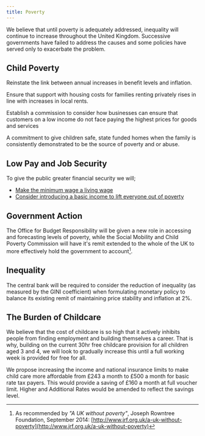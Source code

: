```yaml
---
title: Poverty
---
```




We believe that until poverty is adequately addressed, inequality will continue to increase throughout the United Kingdom. Successive governments have failed to address the causes and some policies have served only to exacerbate the problem.

## Child Poverty

Reinstate the link between annual increases in benefit levels and inflation.

Ensure that support with housing costs for families renting privately rises in line with increases in local rents.

Establish a commission to consider how businesses can ensure that customers on a low income do not face paying the highest prices for goods and services

A commitment to give children safe, state funded homes when the family is consistently demonstrated to be the source of poverty and or abuse.

## Low Pay and Job Security

To give the public greater financial security we will;

* [Make the minimum wage a living wage](economy.html)
* [Consider introducing a basic income to lift everyone out of poverty](economy.html)

## Government Action

The Office for Budget Responsibility will be given a new role in accessing and forecasting levels of poverty, while the Social Mobility and Child Poverty Commission will have it's remit extended to the whole of the UK to more effectively hold the government to account[^rowntree-poverty].

[^rowntree-poverty]: As recommended by *"A UK without poverty"*, Joseph Rowntree Foundation, September 2014: [http://www.jrf.org.uk/a-uk-without-poverty](http://www.jrf.org.uk/a-uk-without-poverty)

## Inequality

The central bank will be required to consider the reduction of inequality (as measured by the GINI coefficient) when formulating monetary policy to balance its existing remit of maintaining price stability and inflation at 2%. 

## The Burden of Childcare

We believe that the cost of childcare is so high that it actively inhibits people from finding employment and building themselves a career. That is why, building on the current 30hr free childcare provision for all children aged 3 and 4, we will look to gradually increase this until a full working week is provided for free for all.

We propose increasing the income and national insurance limits to make child care more affordable from £243 a month to £500 a month for basic rate tax payers. This would provide a saving of £160 a month at full voucher limit. Higher and Additional Rates would be amended to reflect the savings level.